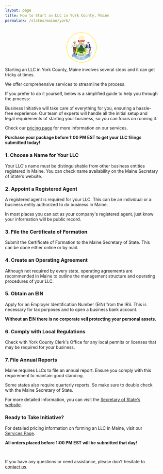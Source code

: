 ```yaml
---
layout: page
title: How to Start an LLC in York County, Maine
permalink: /states/maine/york/
---
```


<a href="{{ site.data.resources.state_sos_websites.maine }}" target="_blank">
    <img src="/images/state-seals/maine-seal.png" alt="Maine State Seal" style="display: block; margin: 10px auto; width: 100px;">
</a>

<p>Starting an LLC in York County, Maine involves several steps and it can get tricky at times.</p>

<p>We offer comprehensive services to streamline the process.</p>

<p>If you prefer to do it yourself, below is a simplified guide to help you through the process:</p>

<p>Business Initiative will take care of everything for you, ensuring a hassle-free experience. Our team of experts will handle all the initial setup and legal requirements of starting your business, so you can focus on running it.</p>

<p>Check our <a href="/services/">pricing page</a> for more information on our services.</p>
<p><b>Purchase your package before 1:00 PM EST to get your LLC filings submitted today!</b></p>

<h3>1. Choose a Name for Your LLC</h3>
<p>Your LLC's name must be distinguishable from other business entities registered in Maine. You can check name availability on the Maine Secretary of State's website.</p>

<h3>2. Appoint a Registered Agent</h3>
<p>A registered agent is required for your LLC. This can be an individual or a business entity authorized to do business in Maine.</p>

<p>In most places you can act as your company's registered agent, just know your information will be public record.<p>

<h3>3. File the Certificate of Formation</h3>
<p>Submit the Certificate of Formation to the Maine Secretary of State. This can be done either online or by mail.</p>

<h3>4. Create an Operating Agreement</h3>
<p>Although not required by every state, operating agreements are recommended in Maine to outline the management structure and operating procedures of your LLC.</p>

<h3>5. Obtain an EIN</h3>
<p>Apply for an Employer Identification Number (EIN) from the IRS. This is necessary for tax purposes and to open a business bank account.</p>

<p><b>Without an EIN there is no corporate veil protecting your personal assets.</b></p>

<h3>6. Comply with Local Regulations</h3>
<p>Check with York County Clerk's Office for any local permits or licenses that may be required for your business.</p>

<h3>7. File Annual Reports</h3>
<p>Maine requires LLCs to file an annual report. Ensure you comply with this requirement to maintain good standing.</p>

<p>Some states also require quarterly reports. So make sure to double check with the Maine Secretary of State.</p>

<p>For more detailed information, you can visit the <a href="{{ site.data.resources.state_sos_websites.maine }}" target="_blank">Secretary of State's website</a>.</p>

<h3>Ready to Take Initiative?</h3>
<p>For detailed pricing information on forming an LLC in Maine, visit our <a href="/services/">Services Page</a>.</p>
<p><b>All orders placed before 1:00 PM EST will be submitted that day!</b></p>
<br>
<p>If you have any questions or need assistance, please don't hesitate to <a href="https://www.businessinitiative.org/contact/" target="_blank">contact us</a>.</p>
